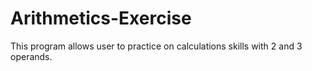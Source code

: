 # Arithmetics-Exercise
This program allows user to practice on calculations skills with 2 and 3 operands.

